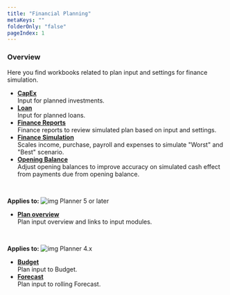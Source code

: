 ```yaml
---
title: "Financial Planning"
metaKeys: ""
folderOnly: "false"
pageIndex: 1
---
```

### Overview
Here you find workbooks related to plan input and settings for finance simulation.

- **[CapEx](../../workbooks/financial-planning/capex.md)**<br/>
Input for planned investments.
- **[Loan](../../workbooks/financial-planning/loan.md)**<br/>
Input for planned loans.
- **[Finance Reports](../../workbooks/financial-planning/finance-reports.md)**<br/>
Finance reports to review simulated plan based on input and settings.
- **[Finance Simulation](../../workbooks/financial-planning/finance-simulation.md)**<br/>
Scales income, purchase, payroll and expenses to simulate "Worst" and "Best" scenario.
- **[Opening Balance](../../workbooks/financial-planning/opening-balance.md)**<br/>
Adjust opening balances to improve accuracy on simulated cash effect from payments due from opening balance.

<br/>

**Applies to:** ![img](https://profitbasedocs.blob.core.windows.net/icons/yes-icon.png) Planner 5 or later

- **[Plan overview](../../workbooks/financial-planning/plan-overview.md)**<br/>
Plan input overview and links to input modules. 

<br/>

**Applies to:** ![img](https://profitbasedocs.blob.core.windows.net/icons/yes-icon.png) Planner 4.x

- **[Budget](../../workbooks/financial-planning/budget.md)**<br/>
Plan input to Budget. 
- **[Forecast](../../workbooks/financial-planning/forecast.md)**<br/>
Plan input to rolling Forecast. 
